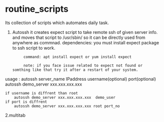 # routine_scripts

Its collection of scripts which automates daily task.

1. Autossh
	it creates expect script to take remote ssh of given server info.
		and moves that script to /usr/sbin/ so it can be directly used from anywhere as commnad.
	dependencies:
			you must install expect package to ssh script to work.
			
			command: apt install expect or yum install expect
			
			note: if you face issue related to expect not found or somthing like that try it after a restart of your system.
 
usage : autossh server_name IPaddress username(optional) port(optional)
	autossh demo_server xxx.xxx.xxx.xxx
		
	if username is diffrent than root
		autossh demo_server xxx.xxx.xxx.xxx  demo_user
	if port is diffrent 
		autossh demo_server xxx.xxx.xxx.xxx root port_no

2.multitab
			


